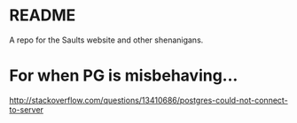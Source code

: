 # README

A repo for the Saults website and other shenanigans.

# For when PG is misbehaving...
http://stackoverflow.com/questions/13410686/postgres-could-not-connect-to-server
